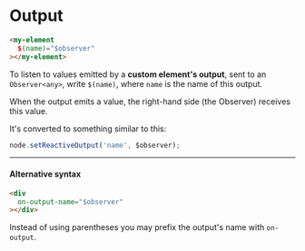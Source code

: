 # Output

```html
<my-element
  $(name)="$observer"
></my-element>
```

To listen to values emitted by a **custom element's output**, sent to an `Observer<any>`, write `$(name)`, where `name` is the name of this output.

When the output emits a value, the right-hand side (the Observer) receives this value.

It's converted to something similar to this:

```ts
node.setReactiveOutput('name', $observer);
```

---

#### Alternative syntax

```html
<div
  on-output-name="$observer"
></div>
```

Instead of using parentheses you may prefix the output's name with `on-output`.


